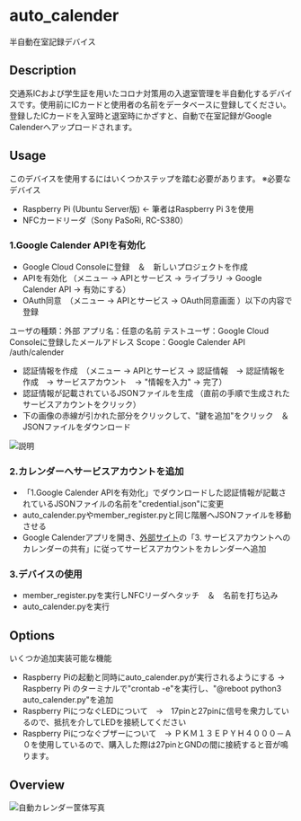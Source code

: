 # auto_calender

 半自動在室記録デバイス

## Description
 
 交通系ICおよび学生証を用いたコロナ対策用の入退室管理を半自動化するデバイスです。使用前にICカードと使用者の名前をデータベースに登録してください。 登録したICカードを入室時と退室時にかざすと、自動で在室記録がGoogle Calenderへアップロードされます。

## Usage
 
このデバイスを使用するにはいくつかステップを踏む必要があります。
※必要なデバイス
* Raspberry Pi (Ubuntu Server版) <- 筆者はRaspberry Pi 3を使用
* NFCカードリーダ（Sony PaSoRi, RC-S380）

### 1.Google Calender APIを有効化
 * Google Cloud Consoleに登録　＆　新しいプロジェクトを作成 
 * APIを有効化 （メニュー -> APIとサービス -> ライブラリ -> Google Calender API -> 有効にする）
 * OAuth同意　（メニュー -> APIとサービス -> OAuth同意画面 ）以下の内容で登録
 
 ユーザの種類：外部
 アプリ名：任意の名前
 テストユーザ：Google Cloud Consoleに登録したメールアドレス
 Scope：Google Calender API /auth/calender 
 
 * 認証情報を作成　（メニュー -> APIとサービス -> 認証情報　-> 認証情報を作成　-> サービスアカウント　-> "情報を入力" -> 完了）
 * 認証情報が記載されているJSONファイルを生成 （直前の手順で生成されたサービスアカウントをクリック）
 * 下の画像の赤線が引かれた部分をクリックして、"鍵を追加"をクリック　＆　JSONファイルをダウンロード
 
 ![説明](https://user-images.githubusercontent.com/82434854/162227903-491bf60a-a48a-4856-9f45-be6e198615da.png)

### 2.カレンダーへサービスアカウントを追加
 * 「1.Google Calender APIを有効化」でダウンロードした認証情報が記載されているJSONファイルの名前を"credential.json"に変更
 *  auto_calender.pyやmember_register.pyと同じ階層へJSONファイルを移動させる
 *  Google Calenderアプリを開き、[外部サイト](http://www.yahoo.co.jphttps://www.cdatablog.jp/entry/googlecalendarserviceaccount)の「3. サービスアカウントへのカレンダーの共有」に従ってサービスアカウントをカレンダーへ追加　

### 3.デバイスの使用
 * member_register.pyを実行しNFCリーダへタッチ　＆　名前を打ち込み 
 * auto_calender.pyを実行
## Options
いくつか追加実装可能な機能
* Raspberry Piの起動と同時にauto_calender.pyが実行されるようにする -> Raspberry Pi のターミナルで"crontab -e"を実行し、"@reboot python3 auto_calender.py"を追加
* Raspberry PiにつなぐLEDについて　->　17pinと27pinに信号を衆力しているので、抵抗を介してLEDを接続してください
* Raspberry Piにつなぐブザーについて　-> ＰＫＭ１３ＥＰＹＨ４０００－Ａ０を使用しているので、購入した際は27pinとGNDの間に接続すると音が鳴ります。



## Overview
 
![自動カレンダー筐体写真](https://user-images.githubusercontent.com/82434854/162221117-39613e1f-f559-486d-8232-f0d229202083.jpg)
